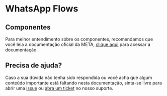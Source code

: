 # WhatsApp Flows

## Componentes

Para melhor entendimento sobre os componentes, recomendamos que você leia a documentação oficial da META, [clique aqui](https://developers.facebook.com/docs/whatsapp/flows/reference/flowjson/components) para acessar a documentação.

## Precisa de ajuda?

Caso a sua dúvida não tenha sido respondida ou você acha que algum conteúdo importante está faltando nesta documentação, sinta-se livre para abrir uma [issue](https://github.com/positusapps/quick-docs/issues) ou [abra um ticket](https://studio.posit.us/suporte) no nosso suporte.
